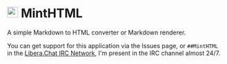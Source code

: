 # <img src="https://swee.pythonanywhere.com/minthtml.png" width="25"/> MintHTML
A simple Markdown to HTML converter or Markdown renderer.

You can get support for this application via the Issues page, or `##MintHTML` in the [Libera.Chat IRC Network](https://libera.chat), I'm present in the IRC channel almost 24/7.
